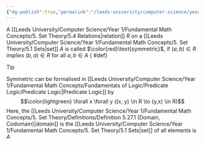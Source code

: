 ```yaml
---
{"dg-publish":true,"permalink":"/leeds-university/computer-science/year-1/fundamental-math-concepts/5-set-theory/definitions/definition-5-38-1-symmetric/","tags":["Definition"]}
---
```


A [[Leeds University/Computer Science/Year 1/Fundamental Math Concepts/5. Set Theory/5.4 Relations\|relation]] $R$ on a [[Leeds University/Computer Science/Year 1/Fundamental Math Concepts/5. Set Theory/5.1 Sets\|set]] $A$ is called $\color{red}\text{symmetric}$, if $(a, b) \in R$ *implies* $(b, a) \in R$ for all $a, b \in A$
{ #def}


>[!tip] 
>Symmetric can be formalised in [[Leeds University/Computer Science/Year 1/Fundamental Math Concepts/Fundamentals of Logic/Predicate Logic/Predicate Logic\|Predicate Logic]] by
>$$\color{lightgreen} \forall x \forall y ((x, y) \in R \to (y,x) \in R)$$
>Here, the [[Leeds University/Computer Science/Year 1/Fundamental Math Concepts/5. Set Theory/Definitions/Definition 5.27.1 (Domain, Codomain)\|domain]] is the [[Leeds University/Computer Science/Year 1/Fundamental Math Concepts/5. Set Theory/5.1 Sets\|set]] of all elements is $A$

